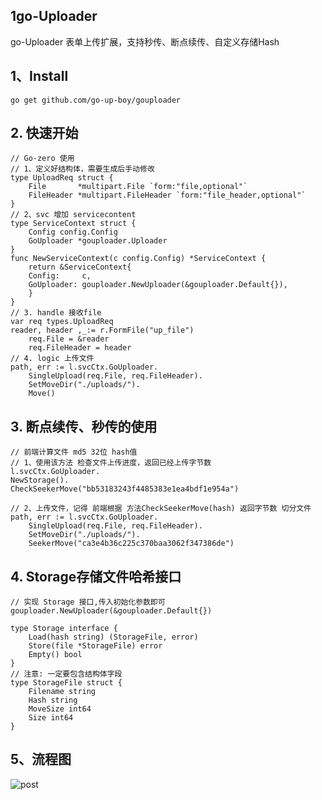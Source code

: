## 1go-Uploader
go-Uploader 表单上传扩展，支持秒传、断点续传、自定义存储Hash

## 1、Install
    go get github.com/go-up-boy/gouploader

## 2. 快速开始
    // Go-zero 使用
    // 1、定义好结构体，需要生成后手动修改
    type UploadReq struct {
        File       *multipart.File `form:"file,optional"`
        FileHeader *multipart.FileHeader `form:"file_header,optional"`
    }
    // 2、svc 增加 servicecontent
    type ServiceContext struct {
        Config config.Config
        GoUploader *gouploader.Uploader
    }
    func NewServiceContext(c config.Config) *ServiceContext {
        return &ServiceContext{
        Config:     c,
        GoUploader: gouploader.NewUploader(&gouploader.Default{}),
        }
    }
    // 3. handle 接收file
    var req types.UploadReq
    reader, header ,_:= r.FormFile("up_file")
		req.File = &reader
		req.FileHeader = header
    // 4. logic 上传文件
	path, err := l.svcCtx.GoUploader.
		SingleUpload(req.File, req.FileHeader).
		SetMoveDir("./uploads/").
		Move()


## 3. 断点续传、秒传的使用
    // 前端计算文件 md5 32位 hash值
    // 1、使用该方法 检查文件上传进度，返回已经上传字节数
    l.svcCtx.GoUploader.
    NewStorage().
    CheckSeekerMove("bb53183243f4485383e1ea4bdf1e954a")

    // 2、上传文件，记得 前端根据 方法CheckSeekerMove(hash) 返回字节数 切分文件
    path, err := l.svcCtx.GoUploader.
		SingleUpload(req.File, req.FileHeader).
		SetMoveDir("./uploads/").
		SeekerMove("ca3e4b36c225c370baa3062f347386de")
## 4. Storage存储文件哈希接口
    // 实现 Storage 接口,传入初始化参数即可
    gouploader.NewUploader(&gouploader.Default{})

    type Storage interface {
        Load(hash string) (StorageFile, error)
        Store(file *StorageFile) error
        Empty() bool
    }
    // 注意: 一定要包含结构体字段
    type StorageFile struct {
        Filename string
        Hash string
        MoveSize int64
        Size int64
    }

## 5、流程图
![post](https://s1.ax1x.com/2022/08/24/vgptl8.png)